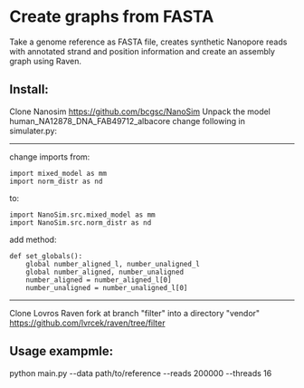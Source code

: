 # Create graphs from FASTA
Take a genome reference as FASTA file, creates synthetic Nanopore reads with annotated strand and position information and create an assembly graph using Raven.


## Install: 

Clone Nanosim https://github.com/bcgsc/NanoSim
Unpack the model human_NA12878_DNA_FAB49712_albacore
change following in simulater.py:

--------------------------
change imports from:
```
import mixed_model as mm
import norm_distr as nd
```
to:
```
import NanoSim.src.mixed_model as mm
import NanoSim.src.norm_distr as nd
```
add method:
```
def set_globals():
    global number_aligned_l, number_unaligned_l
    global number_aligned, number_unaligned
    number_aligned = number_aligned_l[0]
    number_unaligned = number_unaligned_l[0]
```
--------------------------
Clone Lovros Raven fork at branch "filter" into a directory "vendor"
https://github.com/lvrcek/raven/tree/filter

## Usage exampmle:
python main.py --data path/to/reference --reads 200000 --threads 16
